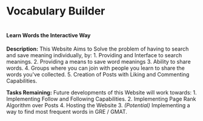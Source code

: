 <h1>Vocabulary Builder<h1>

<h4>Learn Words the Interactive Way</h4>

**Description:** 
    This Website Aims to Solve the problem of having to search and save meaning individually, by:
    1. Providing and Interface to search meanings.
    2. Providing a means to save word meanings
    3. Ability to share words.
    4. Groups where you can join with people you learn to share the words you've collected. 
    5. Creation of Posts with Liking and Commenting Capabilities.

**Tasks Remaining:**
    Future developments of this Website will work towards:
    1. Implementing Follow and Following Capabilities.
    2. Implementing Page Rank Algorithm over Posts
    4. Hosting the Website
    3. *(Potential)* Implementing a way to find most frequent words in GRE / GMAT. 